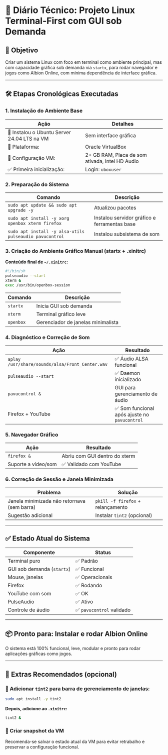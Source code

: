 # 🧾️ Diário Técnico: Projeto Linux Terminal-First com GUI sob Demanda

## 🎯 Objetivo

Criar um sistema Linux com foco em terminal como ambiente principal, mas com capacidade gráfica sob demanda via `startx`, para rodar navegador e jogos como Albion Online, com mínima dependência de interface gráfica.

---

## 🛠️ Etapas Cronológicas Executadas

### 1. Instalação do Ambiente Base

| Ação                                        | Detalhes                                        |
| ------------------------------------------- | ----------------------------------------------- |
| 🔧 Instalou o Ubuntu Server 24.04 LTS na VM | Sem interface gráfica                           |
| 📀 Plataforma:                              | Oracle VirtualBox                               |
| 🧰 Configuração VM:                         | 2+ GB RAM, Placa de som ativada, Intel HD Audio |
| ✅ Primeira inicialização:                   | Login: `uboxuser`                               |

### 2. Preparação do Sistema

| Comando                                                 | Descrição                                    |
| ------------------------------------------------------- | -------------------------------------------- |
| `sudo apt update && sudo apt upgrade -y`                | Atualizou pacotes                            |
| `sudo apt install -y xorg openbox xterm firefox`        | Instalou servidor gráfico e ferramentas base |
| `sudo apt install -y alsa-utils pulseaudio pavucontrol` | Instalou subsistema de som                   |

### 3. Criação do Ambiente Gráfico Manual (startx + .xinitrc)

**Conteúdo final de `~/.xinitrc`:**

```bash
#!/bin/sh
pulseaudio --start
xterm &
exec /usr/bin/openbox-session
```

| Comando   | Descrição                          |
| --------- | ---------------------------------- |
| `startx`  | Inicia GUI sob demanda             |
| `xterm`   | Terminal gráfico leve              |
| `openbox` | Gerenciador de janelas minimalista |

### 4. Diagnóstico e Correção de Som

| Ação                                            | Resultado                                    |
| ----------------------------------------------- | -------------------------------------------- |
| `aplay /usr/share/sounds/alsa/Front_Center.wav` | ✅ Áudio ALSA funcional                       |
| `pulseaudio --start`                            | ✅ Daemon inicializado                        |
| `pavucontrol &`                                 | GUI para gerenciamento de áudio              |
| Firefox + YouTube                               | ✅ Som funcional após ajuste no `pavucontrol` |

### 5. Navegador Gráfico

| Ação                | Resultado                     |
| ------------------- | ----------------------------- |
| `firefox &`         | Abriu com GUI dentro do xterm |
| Suporte a vídeo/som | ✅ Validado com YouTube        |

### 6. Correção de Sessão e Janela Minimizada

| Problema                                    | Solução                           |
| ------------------------------------------- | --------------------------------- |
| Janela minimizada não retornava (sem barra) | `pkill -f firefox` + relançamento |
| Sugestão adicional                          | Instalar `tint2` (opcional)       |

---

## ✅ Estado Atual do Sistema

| Componente                 | Status                   |
| -------------------------- | ------------------------ |
| Terminal puro              | ✅ Padrão                 |
| GUI sob demanda (`startx`) | ✅ Funcional              |
| Mouse, janelas             | ✅ Operacionais           |
| Firefox                    | ✅ Rodando                |
| YouTube com som            | ✅ OK                     |
| PulseAudio                 | ✅ Ativo                  |
| Controle de áudio          | ✅ `pavucontrol` validado |

---

## 📦 Pronto para: Instalar e rodar Albion Online

O sistema está 100% funcional, leve, modular e pronto para rodar aplicações gráficas como jogos.

---

## 🧠 Extras Recomendados (opcional)

### 🔧 Adicionar `tint2` para barra de gerenciamento de janelas:

```bash
sudo apt install -y tint2
```

**Depois, adicione ao `.xinitrc`:**

```bash
tint2 &
```

### 📂 Criar snapshot da VM

Recomenda-se salvar o estado atual da VM para evitar retrabalho e preservar a configuração funcional.

